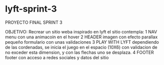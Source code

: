 # lyft-sprint-3

PROYECTO FINAL SPRINT 3

OBJETIVO: Recrear un sitio weba inspirado en lyft el sitio contempla:
1 NAV                 menu con una animacoin en el hover
2 HEADER              imagen con efecto parallax
                      pequeño formulario con unas validaciones
3 PLAY WITH LYFT      dependiendo de las cordenadas, se inicia el juego en el espacio (10X6)
                      con validacion de no exceder esta dimension, y con las flechas uno se desplaza.
4 FOOTER              footer con acceso a redes sociales y datos del sitio

